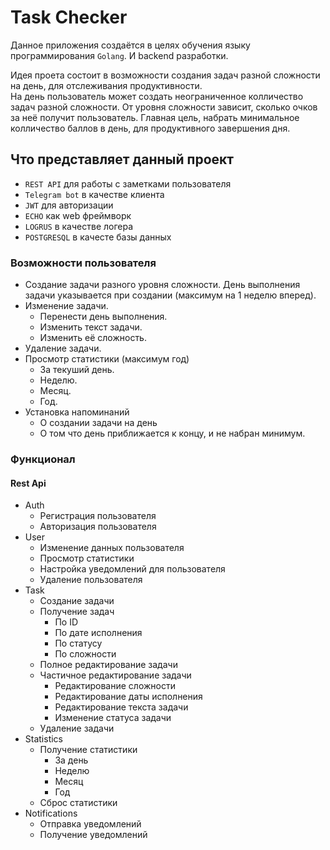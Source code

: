 # Task Checker

Данное приложения создаётся в целях обучения языку программирования `Golang`. И backend разработки.

Идея проета состоит в возможности создания задач разной сложности на день, для отслеживания продуктивности.  
На день пользователь может создать неограниченное колличество задач разной сложности. От уровня сложности зависит,
сколько очков за неё получит пользователь.
Главная цель, набрать минимальное колличество баллов в день, для продуктивного завершения дня.


## Что представляет данный проект
* `REST API` для работы с заметками пользователя 
* `Telegram bot` в качестве клиента
* `JWT` для авторизации
* `ECHO` как web фреймворк
* `LOGRUS` в качестве логера
* `POSTGRESQL` в качесте базы данных

### Возможности пользователя

* Создание задачи разного уровня сложности. День выполнения задачи указывается при создании (максимум на 1 неделю вперед).
* Изменение задачи.
  * Перенести день выполнения.
  * Изменить текст задачи.
  * Изменить её сложность.
* Удаление задачи.
* Просмотр статистики (максимум год)
  * За текуший день.
  * Неделю.
  * Месяц.
  * Год.
* Установка напоминаний 
  * О создании задачи на день
  * О том что день приближается к концу, и не набран минимум.


### Функционал
#### Rest Api
* Auth
  * Регистрация пользователя
  * Авторизация пользователя
* User
  * Изменение данных пользователя
  * Просмотр статистики
  * Настройка уведомлений для пользователя
  * Удаление пользователя
* Task
  * Создание задачи
  * Получение задач
    * По ID
    * По дате исполнения
    * По статусу 
    * По сложности
  * Полное редактирование задачи
  * Частичное редактирование задачи
    * Редактирование сложности
    * Редактирование даты исполнения
    * Редактирование текста задачи
    * Изменение статуса задачи
  * Удаление задачи
* Statistics
  * Получение статистики
    * За день
    * Неделю
    * Месяц
    * Год
  * Сброс статистики
* Notifications
  * Отправка уведомлений
  * Получение уведомлений
  
